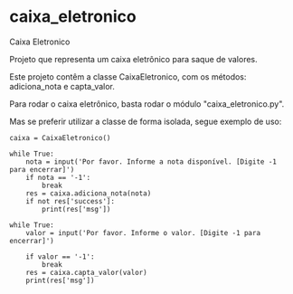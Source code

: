 # caixa_eletronico
Caixa Eletronico

Projeto que representa um caixa eletrônico para saque de valores.

Este projeto contêm a classe CaixaEletronico, com os métodos: adiciona_nota e capta_valor.

Para rodar o caixa eletrônico, basta rodar o módulo "caixa_eletronico.py".

Mas se preferir utilizar a classe de forma isolada, segue exemplo de uso: 

```
caixa = CaixaEletronico()

while True:
    nota = input('Por favor. Informe a nota disponível. [Digite -1 para encerrar]')
    if nota == '-1':
        break
    res = caixa.adiciona_nota(nota)
    if not res['success']:
        print(res['msg'])

while True:
    valor = input('Por favor. Informe o valor. [Digite -1 para encerrar]')

    if valor == '-1':
        break
    res = caixa.capta_valor(valor)
    print(res['msg'])
```
